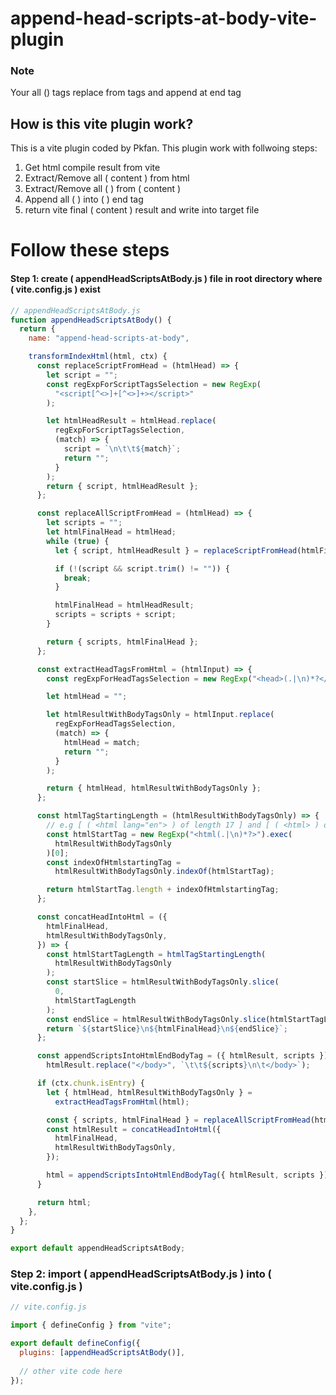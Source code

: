 # append-head-scripts-at-body-vite-plugin

### Note
Your all (<script src='index.js'></script>) tags replace from <head> tags and append at </body> end tag

## How is this vite plugin work?
This is a vite plugin coded by Pkfan. This plugin work with follwoing steps:

1) Get html compile result from vite   
2) Extract/Remove all ( <head>content</head> ) from html   
3) Extract/Remove all ( <script src=""></script> ) from ( <head>content</head> )
4) Append all ( <script src=""></script> ) into ( </body> ) end tag
5) return vite final ( <html> content </html>) result and write into target file

# Follow these steps

#### Step 1: create ( appendHeadScriptsAtBody.js ) file in root directory where ( vite.config.js ) exist

```js
// appendHeadScriptsAtBody.js
function appendHeadScriptsAtBody() {
  return {
    name: "append-head-scripts-at-body",

    transformIndexHtml(html, ctx) {
      const replaceScriptFromHead = (htmlHead) => {
        let script = "";
        const regExpForScriptTagsSelection = new RegExp(
          "<script[^<>]+[^<>]+></script>"
        );

        let htmlHeadResult = htmlHead.replace(
          regExpForScriptTagsSelection,
          (match) => {
            script = `\n\t\t${match}`;
            return "";
          }
        );
        return { script, htmlHeadResult };
      };

      const replaceAllScriptFromHead = (htmlHead) => {
        let scripts = "";
        let htmlFinalHead = htmlHead;
        while (true) {
          let { script, htmlHeadResult } = replaceScriptFromHead(htmlFinalHead);

          if (!(script && script.trim() != "")) {
            break;
          }

          htmlFinalHead = htmlHeadResult;
          scripts = scripts + script;
        }

        return { scripts, htmlFinalHead };
      };

      const extractHeadTagsFromHtml = (htmlInput) => {
        const regExpForHeadTagsSelection = new RegExp("<head>(.|\n)*?</head>");

        let htmlHead = "";

        let htmlResultWithBodyTagsOnly = htmlInput.replace(
          regExpForHeadTagsSelection,
          (match) => {
            htmlHead = match;
            return "";
          }
        );

        return { htmlHead, htmlResultWithBodyTagsOnly };
      };

      const htmlTagStartingLength = (htmlResultWithBodyTagsOnly) => {
        // e.g [ ( <html lang="en"> ) of length 17 ] and [ ( <html> ) of length 6 ]
        const htmlStartTag = new RegExp("<html(.|\n)*?>").exec(
          htmlResultWithBodyTagsOnly
        )[0];
        const indexOfHtmlstartingTag =
          htmlResultWithBodyTagsOnly.indexOf(htmlStartTag);

        return htmlStartTag.length + indexOfHtmlstartingTag;
      };

      const concatHeadIntoHtml = ({
        htmlFinalHead,
        htmlResultWithBodyTagsOnly,
      }) => {
        const htmlStartTagLength = htmlTagStartingLength(
          htmlResultWithBodyTagsOnly
        );
        const startSlice = htmlResultWithBodyTagsOnly.slice(
          0,
          htmlStartTagLength
        );
        const endSlice = htmlResultWithBodyTagsOnly.slice(htmlStartTagLength);
        return `${startSlice}\n${htmlFinalHead}\n${endSlice}`;
      };

      const appendScriptsIntoHtmlEndBodyTag = ({ htmlResult, scripts }) =>
        htmlResult.replace("</body>", `\t\t${scripts}\n\t</body>`);

      if (ctx.chunk.isEntry) {
        let { htmlHead, htmlResultWithBodyTagsOnly } =
          extractHeadTagsFromHtml(html);

        const { scripts, htmlFinalHead } = replaceAllScriptFromHead(htmlHead);
        const htmlResult = concatHeadIntoHtml({
          htmlFinalHead,
          htmlResultWithBodyTagsOnly,
        });

        html = appendScriptsIntoHtmlEndBodyTag({ htmlResult, scripts });
      }

      return html;
    },
  };
}

export default appendHeadScriptsAtBody;

```

### Step 2: import ( appendHeadScriptsAtBody.js ) into ( vite.config.js )
```js
// vite.config.js

import { defineConfig } from "vite";

export default defineConfig({
  plugins: [appendHeadScriptsAtBody()],
  
  // other vite code here
});
```
